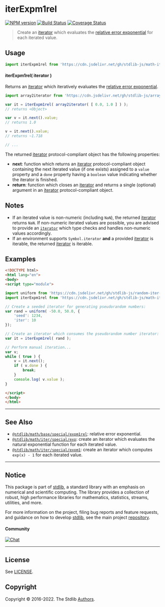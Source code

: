 <!--

@license Apache-2.0

Copyright (c) 2020 The Stdlib Authors.

Licensed under the Apache License, Version 2.0 (the "License");
you may not use this file except in compliance with the License.
You may obtain a copy of the License at

   http://www.apache.org/licenses/LICENSE-2.0

Unless required by applicable law or agreed to in writing, software
distributed under the License is distributed on an "AS IS" BASIS,
WITHOUT WARRANTIES OR CONDITIONS OF ANY KIND, either express or implied.
See the License for the specific language governing permissions and
limitations under the License.

-->

# iterExpm1rel

[![NPM version][npm-image]][npm-url] [![Build Status][test-image]][test-url] [![Coverage Status][coverage-image]][coverage-url] <!-- [![dependencies][dependencies-image]][dependencies-url] -->

> Create an [iterator][mdn-iterator-protocol] which evaluates the [relative error exponential][@stdlib/math/base/special/expm1rel] for each iterated value.

<!-- Section to include introductory text. Make sure to keep an empty line after the intro `section` element and another before the `/section` close. -->

<section class="intro">

</section>

<!-- /.intro -->

<!-- Package usage documentation. -->



<section class="usage">

## Usage

```javascript
import iterExpm1rel from 'https://cdn.jsdelivr.net/gh/stdlib-js/math-iter-special-expm1rel@esm/index.mjs';
```

#### iterExpm1rel( iterator )

Returns an [iterator][mdn-iterator-protocol] which iteratively evaluates the [relative error exponential][@stdlib/math/base/special/expm1rel].

```javascript
import array2iterator from 'https://cdn.jsdelivr.net/gh/stdlib-js/array-to-iterator@esm/index.mjs';

var it = iterExpm1rel( array2iterator( [ 0.0, 1.0 ] ) );
// returns <Object>

var v = it.next().value;
// returns 1.0

v = it.next().value;
// returns ~1.718

// ...
```

The returned [iterator][mdn-iterator-protocol] protocol-compliant object has the following properties:

-   **next**: function which returns an [iterator][mdn-iterator-protocol] protocol-compliant object containing the next iterated value (if one exists) assigned to a `value` property and a `done` property having a `boolean` value indicating whether the iterator is finished.
-   **return**: function which closes an [iterator][mdn-iterator-protocol] and returns a single (optional) argument in an [iterator][mdn-iterator-protocol] protocol-compliant object.

</section>

<!-- /.usage -->

<!-- Package usage notes. Make sure to keep an empty line after the `section` element and another before the `/section` close. -->

<section class="notes">

## Notes

-   If an iterated value is non-numeric (including `NaN`), the returned [iterator][mdn-iterator-protocol] returns `NaN`. If non-numeric iterated values are possible, you are advised to provide an [`iterator`][mdn-iterator-protocol] which type checks and handles non-numeric values accordingly.
-   If an environment supports `Symbol.iterator` **and** a provided [iterator][mdn-iterator-protocol] is iterable, the returned [iterator][mdn-iterator-protocol] is iterable.

</section>

<!-- /.notes -->

<!-- Package usage examples. -->

<section class="examples">

## Examples

<!-- eslint no-undef: "error" -->

```html
<!DOCTYPE html>
<html lang="en">
<body>
<script type="module">

import uniform from 'https://cdn.jsdelivr.net/gh/stdlib-js/random-iter-uniform@esm/index.mjs';
import iterExpm1rel from 'https://cdn.jsdelivr.net/gh/stdlib-js/math-iter-special-expm1rel@esm/index.mjs';

// Create a seeded iterator for generating pseudorandom numbers:
var rand = uniform( -50.0, 50.0, {
    'seed': 1234,
    'iter': 10
});

// Create an iterator which consumes the pseudorandom number iterator:
var it = iterExpm1rel( rand );

// Perform manual iteration...
var v;
while ( true ) {
    v = it.next();
    if ( v.done ) {
        break;
    }
    console.log( v.value );
}

</script>
</body>
</html>
```

</section>

<!-- /.examples -->

<!-- Section to include cited references. If references are included, add a horizontal rule *before* the section. Make sure to keep an empty line after the `section` element and another before the `/section` close. -->

<section class="references">

</section>

<!-- /.references -->

<!-- Section for related `stdlib` packages. Do not manually edit this section, as it is automatically populated. -->

<section class="related">

* * *

## See Also

-   <span class="package-name">[`@stdlib/math/base/special/expm1rel`][@stdlib/math/base/special/expm1rel]</span><span class="delimiter">: </span><span class="description">relative error exponential.</span>
-   <span class="package-name">[`@stdlib/math/iter/special/exp`][@stdlib/math/iter/special/exp]</span><span class="delimiter">: </span><span class="description">create an iterator which evaluates the natural exponential function for each iterated value.</span>
-   <span class="package-name">[`@stdlib/math/iter/special/expm1`][@stdlib/math/iter/special/expm1]</span><span class="delimiter">: </span><span class="description">create an iterator which computes `exp(x) - 1` for each iterated value.</span>

</section>

<!-- /.related -->

<!-- Section for all links. Make sure to keep an empty line after the `section` element and another before the `/section` close. -->


<section class="main-repo" >

* * *

## Notice

This package is part of [stdlib][stdlib], a standard library with an emphasis on numerical and scientific computing. The library provides a collection of robust, high performance libraries for mathematics, statistics, streams, utilities, and more.

For more information on the project, filing bug reports and feature requests, and guidance on how to develop [stdlib][stdlib], see the main project [repository][stdlib].

#### Community

[![Chat][chat-image]][chat-url]

---

## License

See [LICENSE][stdlib-license].


## Copyright

Copyright &copy; 2016-2022. The Stdlib [Authors][stdlib-authors].

</section>

<!-- /.stdlib -->

<!-- Section for all links. Make sure to keep an empty line after the `section` element and another before the `/section` close. -->

<section class="links">

[npm-image]: http://img.shields.io/npm/v/@stdlib/math-iter-special-expm1rel.svg
[npm-url]: https://npmjs.org/package/@stdlib/math-iter-special-expm1rel

[test-image]: https://github.com/stdlib-js/math-iter-special-expm1rel/actions/workflows/test.yml/badge.svg?branch=main
[test-url]: https://github.com/stdlib-js/math-iter-special-expm1rel/actions/workflows/test.yml?query=branch:main

[coverage-image]: https://img.shields.io/codecov/c/github/stdlib-js/math-iter-special-expm1rel/main.svg
[coverage-url]: https://codecov.io/github/stdlib-js/math-iter-special-expm1rel?branch=main

<!--

[dependencies-image]: https://img.shields.io/david/stdlib-js/math-iter-special-expm1rel.svg
[dependencies-url]: https://david-dm.org/stdlib-js/math-iter-special-expm1rel/main

-->

[chat-image]: https://img.shields.io/gitter/room/stdlib-js/stdlib.svg
[chat-url]: https://gitter.im/stdlib-js/stdlib/

[stdlib]: https://github.com/stdlib-js/stdlib

[stdlib-authors]: https://github.com/stdlib-js/stdlib/graphs/contributors

[umd]: https://github.com/umdjs/umd
[es-module]: https://developer.mozilla.org/en-US/docs/Web/JavaScript/Guide/Modules

[deno-url]: https://github.com/stdlib-js/math-iter-special-expm1rel/tree/deno
[umd-url]: https://github.com/stdlib-js/math-iter-special-expm1rel/tree/umd
[esm-url]: https://github.com/stdlib-js/math-iter-special-expm1rel/tree/esm

[stdlib-license]: https://raw.githubusercontent.com/stdlib-js/math-iter-special-expm1rel/main/LICENSE

[mdn-iterator-protocol]: https://developer.mozilla.org/en-US/docs/Web/JavaScript/Reference/Iteration_protocols#The_iterator_protocol

<!-- <related-links> -->

[@stdlib/math/base/special/expm1rel]: https://github.com/stdlib-js/math-base-special-expm1rel/tree/esm

[@stdlib/math/iter/special/exp]: https://github.com/stdlib-js/math-iter-special-exp/tree/esm

[@stdlib/math/iter/special/expm1]: https://github.com/stdlib-js/math-iter-special-expm1/tree/esm

<!-- </related-links> -->

</section>

<!-- /.links -->
